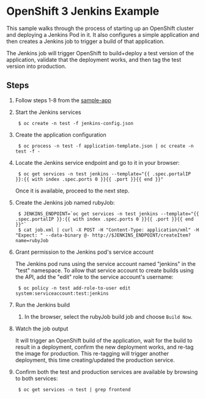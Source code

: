 OpenShift 3 Jenkins Example
=========================

This sample walks through the process of starting up an OpenShift cluster and deploying a Jenkins Pod in it.
It also configures a simple application and then creates a Jenkins job to trigger a build of that application.

The Jenkins job will trigger OpenShift to build+deploy a test version of the application, validate that
the deployment works, and then tag the test version into production.

Steps
-----

1. Follow steps 1-8 from the [sample-app](https://github.com/openshift/origin/blob/master/examples/sample-app/README.md)

2. Start the Jenkins services

        $ oc create -n test -f jenkins-config.json
        
3. Create the application configuration

        $ oc process -n test -f application-template.json | oc create -n test -f -
 
4. Locate the Jenkins service endpoint and go to it in your browser:

        $ oc get services -n test jenkins --template="{{ .spec.portalIP }}:{{ with index .spec.ports 0 }}{{ .port }}{{ end }}"

    Once it is available, proceed to the next step.
    
5. Create the Jenkins job named rubyJob:

        $ JENKINS_ENDPOINT=`oc get services -n test jenkins --template="{{ .spec.portalIP }}:{{ with index .spec.ports 0 }}{{ .port }}{{ end }}"`
        $ cat job.xml | curl -X POST -H "Content-Type: application/xml" -H "Expect: " --data-binary @- http://$JENKINS_ENDPOINT/createItem?name=rubyJob

6. Grant permission to the Jenkins pod's service account

    The Jenkins pod runs using the service account named "jenkins" in the "test" namespace.
    To allow that service account to create builds using the API, add the "edit" role to the service account's username:

        $ oc policy -n test add-role-to-user edit system:serviceaccount:test:jenkins

7. Run the Jenkins build
   
    1. In the browser, select the rubyJob build job and choose `Build Now`.

8. Watch the job output

   It will trigger an OpenShift build of the application, wait for the build to result in a deployment,
   confirm the new deployment works, and re-tag the image for production.  This re-tagging will trigger
   another deployment, this time creating/updated the production service.

9. Confirm both the test and production services are available by browsing to both services:

        $ oc get services -n test | grep frontend
   

